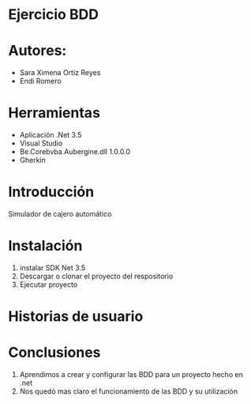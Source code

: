 # Ejercicio BDD

# Autores: 
- Sara Ximena Ortiz Reyes
- Endi Romero
         
# Herramientas

- Aplicación .Net 3.5
- Visual Studio
- Be.Corebvba.Aubergine.dll 1.0.0.0
- Gherkin


# Introducción
Simulador de cajero automático

# Instalación 

1. instalar SDK Net 3.5
2. Descargar o clonar el proyecto del respositorio
3. Ejecutar proyecto


# Historias de usuario




# Conclusiones

1. Aprendimos a crear y configurar las BDD para un proyecto hecho en .net
2. Nos quedó mas claro el funcionamiento de las BDD y su utilización
